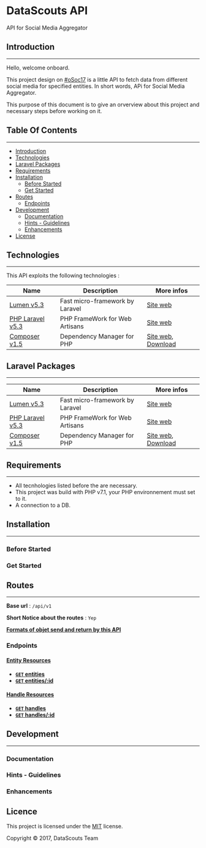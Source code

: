 # DataScouts API

API for Social Media Aggregator

## Introduction

---

Hello, welcome onboard.

This project design on [#oSoc17](2017.summerofcode.be/) is a little API to fetch data from different social media for specified entities. In short words, APi for Social Media Aggregator.

This purpose of this document is to give an orverview about this project and necessary steps before working on it.

## Table Of Contents

---

- [Introduction](#introduction)
- [Technologies](#Technologies)
- [Laravel Packages](#laravel-packages)
- [Requirements](#requirements)
- [Installation](#getting-started)
  - [Before Started](#before-started)
  - [Get Started](#get-started)
- [Routes](#routes)
  - [Endpoints](#endpoints)
- [Development](#dev)
  - [Documentation](#dev-doc)
  - [Hints - Guidelines](#dev-hints)
  - [Enhancements](#dev-more)
- [License](#license)

## Technologies

---

This API exploits the following technologies :

| **Name** | **Description**| **More infos**|
|------------|----------------|---------------|
| [Lumen v5.3](https://lumen.laravel.com/)| Fast micro-framework by Laravel |[Site web](https://lumen.laravel.com/docs/5.4)|
| [PHP Laravel v5.3](https://laravel.com/)| PHP FrameWork for Web Artisans | [Site web](https://laravel.com/docs/5.3/)|
| [Composer v1.5](https://getcomposer.org/)| Dependency Manager for PHP | [Site web](https://getcomposer.org/doc/00-intro.md), [Download](https://getcomposer.org/download/)|

## Laravel Packages

---

| **Name** | **Description**| **More infos**|
|------------|----------------|---------------|
| [Lumen v5.3](https://lumen.laravel.com/)| Fast micro-framework by Laravel |[Site web](https://lumen.laravel.com/docs/5.4)|
| [PHP Laravel v5.3](https://laravel.com/)| PHP FrameWork for Web Artisans | [Site web](https://laravel.com/docs/5.3/)|
| [Composer v1.5](https://getcomposer.org/)| Dependency Manager for PHP | [Site web](https://getcomposer.org/doc/00-intro.md), [Download](https://getcomposer.org/download/)|

## Requirements

---

- All tecnhologies listed before the are necessary.
- This project was build with PHP v7.1, your PHP environnement must set to it.
- A connection to a DB.

## Installation

---

### Before Started

### Get Started

## Routes

---

**Base url** : `/api/v1`

**Short Notice about the routes** : `Yep`

**[Formats of objet send and return by this API](./docs/formats.md)**

### Endpoints

#### [Entity Resources](../../wiki/DB/Entities)

- **[`GET` entities](./docs/endpoints/entities/GET_entities.md)**
- **[`GET` entities/:id](./docs/endpoints/entities/GET_entities_id.md)**

#### [Handle Resources](../../wiki/DB/handles)

- **[`GET` handles](./docs/endpoints/handles/GET_handles.md)**
- **[`GET` handles/:id](./docs/endpoints/handles/GET_handles_id.md)**

## Development

---

### Documentation

### Hints - Guidelines

### Enhancements

## Licence

This project is licensed under the [MIT][info-license] license.

Copyright &copy; 2017, DataScouts Team

[info-license]: LICENSE